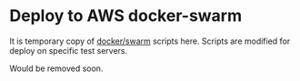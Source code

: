 # Deploy to AWS docker-swarm 

It is temporary copy of [docker/swarm](../swarm/) scripts here.
Scripts are modified for deploy on specific test servers.

Would be removed soon.
